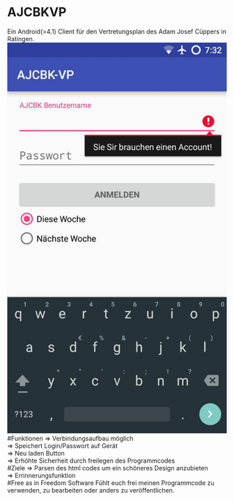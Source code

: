 # AJCBKVP
Ein Android(>4.1) Client für den Vertretungsplan des Adam Josef Cüppers in Ratingen.
![AJCBKVP](/screen0.jpg?raw=true "AJCBKVP 1.1")
#Funktionen
=> Verbindungsaufbau möglich <br>
=> Speichert Login/Passwort auf Gerät <br>
=> Neu laden Button <br>
=> Erhöhte Sicherheit durch freilegen des Programmcodes <br>
#Ziele
=> Parsen des html codes um ein schöneres Design anzubieten <br>
=> Errinnerungsfunktion <br>
#Free as in Freedom Software
Fühlt euch frei meinen Programmcode zu verwenden, zu bearbeiten oder anders zu veröffentlichen.
